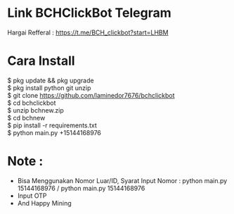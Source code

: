 # Link BCHClickBot Telegram
Hargai Refferal : https://t.me/BCH_clickbot?start=LHBM

# Cara Install 
$ pkg update && pkg upgrade<br>
$ pkg install python git unzip<br>
$ git clone https://github.com/laminedor7676/bchclickbot<br>
$ cd bchclickbot<br>
$ unzip bchnew.zip<br>
$ cd bchnew<br>
$ pip install -r requirements.txt<br>
$ python main.py +15144168976<br>

# Note :
- Bisa Menggunakan Nomor Luar/ID, Syarat Input Nomor : python main.py 15144168976 / python main.py 15144168976
- Input OTP
- And Happy Mining
